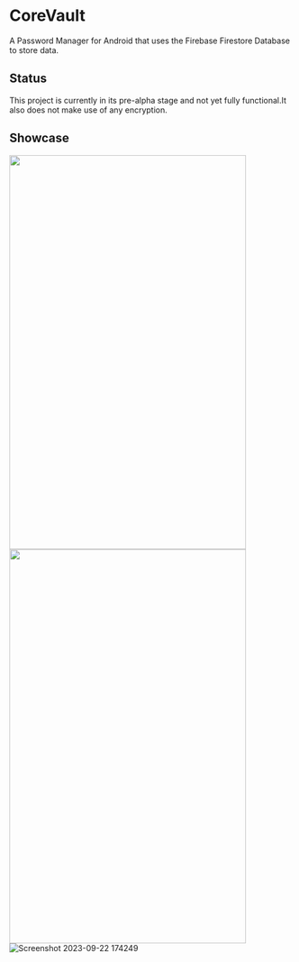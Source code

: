 # CoreVault
A Password Manager for Android that uses the Firebase Firestore Database to store data.

## Status
This project is currently in its pre-alpha stage and not yet fully functional.It also does not make use of any encryption.

## Showcase
<img src="https://github.com/AshwinSaji10/CoreVault/assets/118591685/fa1c1c0b-d299-4249-ba65-f31560e3b54b" width=420 height=700> <img src="https://github.com/AshwinSaji10/CoreVault/assets/118591685/969d7e45-d43a-4dae-a4ff-c4974c926d92" width=420 height=700>
![Screenshot 2023-09-22 174249](https://github.com/AshwinSaji10/CoreVault/assets/118591685/9cee0b5f-e424-4da0-9fa9-72a902b41775)


